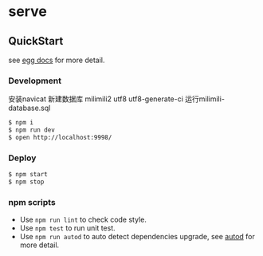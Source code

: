 # serve



## QuickStart

<!-- add docs here for user -->

see [egg docs][egg] for more detail.

### Development
安装navicat
新建数据库 milimili2  utf8 utf8-generate-ci
运行milimili-database.sql
```bash
$ npm i
$ npm run dev
$ open http://localhost:9998/
```

### Deploy

```bash
$ npm start
$ npm stop
```

### npm scripts

- Use `npm run lint` to check code style.
- Use `npm test` to run unit test.
- Use `npm run autod` to auto detect dependencies upgrade, see [autod](https://www.npmjs.com/package/autod) for more detail.


[egg]: https://eggjs.org